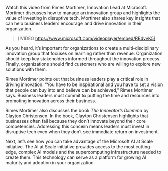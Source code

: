Watch this video from Rimes Mortimer, Innovation Lead at Microsoft. Mortimer discusses how to manage an innovation group and highlights the value of investing in disruptive tech. Mortimer also shares key insights that can help business leaders encourage and drive innovation in their organization.

> [!VIDEO https://www.microsoft.com/videoplayer/embed/RE4vvK5]

As you heard, it’s important for organizations to create a multi-disciplinary innovation group that focuses on learning rather than revenue. Organization should keep key stakeholders informed throughout the innovation process. Finally, organizations should find customers who are willing to explore new solutions with them.

Rimes Mortimer points out that business leaders play a critical role in driving innovation. “You have to be inspirational and you have to set a vision that people can buy into and believe can be achieved,” Rimes Mortimer says. Business leaders must commit to putting the time and resources into promoting innovation across their business.

Rimes Mortimer also discusses the book *The Innovator’s Dilemma* by Clayton Christensen. In the book, Clayton Christensen highlights that businesses often fail because they don’t innovate beyond their core competencies. Addressing this concern means leaders must invest in disruptive tech even when they don’t see immediate return on investment.

Next, let’s see how you can take advantage of the Microsoft AI at Scale initiative. The AI at Scale initiative provides access to the most cutting-edge, complex AI models and the supercomputing infrastructure needed to create them. This technology can serve as a platform for growing AI maturity and adoption in your organization.
